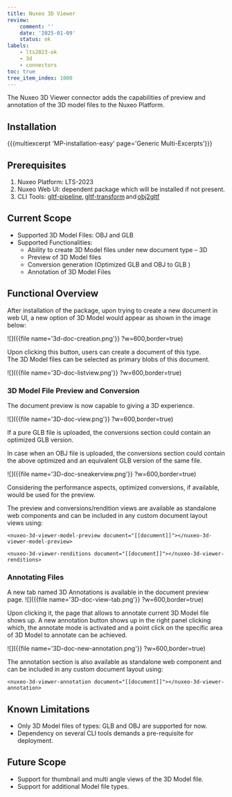 ```yaml
---
title: Nuxeo 3D Viewer
review:
    comment: ''
    date: '2025-01-09'
    status: ok
labels:
    - lts2023-ok
    - 3d
    - connectors
toc: true
tree_item_index: 1000
---
```


The Nuxeo 3D Viewer connector adds the capabilities of preview and annotation of the 3D model files to the Nuxeo Platform. 

## Installation 

{{{multiexcerpt 'MP-installation-easy' page='Generic Multi-Excerpts'}}}

## Prerequisites

1. Nuxeo Platform: LTS-2023
2. Nuxeo Web UI: dependent package which will be installed if not present.
3. CLI Tools: [gltf-pipeline](https://github.com/CesiumGS/gltf-pipeline), [gltf-transform](https://gltf-transform.dev/cli) and [obj2gltf](https://github.com/CesiumGS/obj2gltf)  

## Current Scope 

- Supported 3D Model Files: OBJ and GLB
- Supported Functionalities:
  - Ability to create 3D Model files under new document type – 3D
  - Preview of 3D Model files
  - Conversion generation (Optimized GLB and OBJ to GLB )
  - Annotation of 3D Model Files

## Functional Overview

After installation of the package, upon trying to create a new document in web UI, a new option of 3D Model would appear as shown in the image below:

![]({{file name='3d-doc-creation.png'}} ?w=600,border=true) 

Upon clicking this button, users can create a document of this type.</br>
The 3D Model files can be selected as primary blobs of this document.

![]({{file name='3D-doc-listview.png'}} ?w=600,border=true)

### 3D Model File Preview and Conversion

The document preview is now capable to giving a 3D experience.

![]({{file name='3D-doc-view.png'}} ?w=600,border=true)

If a pure GLB file is uploaded, the conversions section could contain an optimized GLB version.

In case when an OBJ file is uploaded, the conversions section could contain the above optimized and an equivalent GLB version of the same file.

![]({{file name='3D-doc-sneakerview.png'}} ?w=600,border=true)

Considering the performance aspects, optimized conversions, if available, would be used for the preview.

The preview and conversions/rendition views are available as standalone web components and can be included in any custom document layout views using:

```
<nuxeo-3d-viewer-model-preview document="[[document]]"></nuxeo-3d-viewer-model-preview>
```
```
<nuxeo-3d-viewer-renditions document="[[document]]"></nuxeo-3d-viewer-renditions>
```

### Annotating Files

A new tab named 3D Annotations is available in the document preview page. 
![]({{file name='3D-doc-view-tab.png'}} ?w=600,border=true)

Upon clicking it, the page that allows to annotate current 3D Model file shows up. A new annotation button shows up in the right panel clicking which, the annotate mode is activated and a point click on the specific area of 3D Model to annotate can be achieved.

![]({{file name='3D-doc-new-annotation.png'}} ?w=600,border=true)

The annotation section is also available as standalone web component and can be included in any custom document layout using: 
```
<nuxeo-3d-viewer-annotation document="[[document]]"></nuxeo-3d-viewer-annotation> 
```

## Known Limitations

- Only 3D Model files of types: GLB and OBJ are supported for now.
- Dependency on several CLI tools demands a pre-requisite for deployment. 
 
## Future Scope

- Support for thumbnail and multi angle views of the 3D Model file.
- Support for additional Model file types. 
